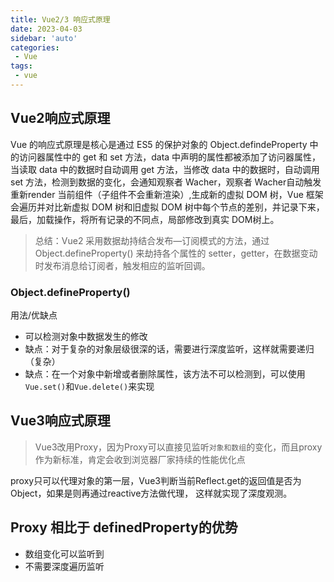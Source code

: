```yaml
---
title: Vue2/3 响应式原理
date: 2023-04-03
sidebar: 'auto'
categories:
 - Vue
tags:
 - vue
---
```


## Vue2响应式原理
Vue 的响应式原理是核心是通过 ES5 的保护对象的 Object.defindeProperty 中的访问器属性中的 get 和 set 方法，data 中声明的属性都被添加了访问器属性，当读取 data 中的数据时自动调用 get 方法，当修改 data 中的数据时，自动调用 set 方法，检测到数据的变化，会通知观察者 Wacher，观察者 Wacher自动触发重新render 当前组件（子组件不会重新渲染）,生成新的虚拟 DOM 树，Vue 框架会遍历并对比新虚拟 DOM 树和旧虚拟 DOM 树中每个节点的差别，并记录下来，最后，加载操作，将所有记录的不同点，局部修改到真实 DOM树上。
> 总结：Vue2 采用数据劫持结合发布—订阅模式的方法，通过 Object.defineProperty() 来劫持各个属性的 setter，getter，在数据变动时发布消息给订阅者，触发相应的监听回调。
### Object.defineProperty()
用法/优缺点
* 可以检测对象中数据发生的修改
* 缺点：对于复杂的对象层级很深的话，需要进行深度监听，这样就需要递归（复杂）
* 缺点：在一个对象中新增或者删除属性，该方法不可以检测到，可以使用`Vue.set()`和`Vue.delete()`来实现
## Vue3响应式原理
> Vue3改用Proxy，因为Proxy可以直接见监听`对象和数组`的变化，而且proxy作为新标准，肯定会收到浏览器厂家持续的性能优化点

proxy只可以代理对象的第一层，Vue3判断当前Reflect.get的返回值是否为Object，如果是则再通过reactive方法做代理， 这样就实现了深度观测。

## Proxy 相比于 definedProperty的优势
* 数组变化可以监听到
* 不需要深度遍历监听